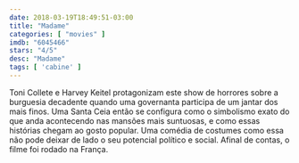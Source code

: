 ```yaml
---
date: 2018-03-19T18:49:51-03:00
title: "Madame"
categories: [ "movies" ]
imdb: "6045466"
stars: "4/5"
desc: "Madame"
tags: [ 'cabine' ]
---
```

Toni Collete e Harvey Keitel protagonizam este show de horrores sobre a burguesia decadente quando uma governanta participa de um jantar dos mais finos. Uma Santa Ceia então se configura como o simbolismo exato do que anda acontecendo nas mansões mais suntuosas, e como essas histórias chegam ao gosto popular. Uma comédia de costumes como essa não pode deixar de lado o seu potencial político e social. Afinal de contas, o filme foi rodado na França.
